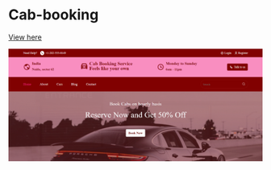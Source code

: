 # Cab-booking
<a href="https://musical-queijadas-85f399.netlify.app/home"> View here </a>

<img src="https://github.com/sam2611/Cab-booking/blob/main/image.png" alt="screenshot"/>
